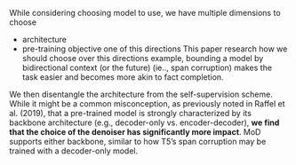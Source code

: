 While considering choosing model to use, we have multiple dimensions to choose
- architecture
- pre-training objective
one of this directions
This paper research how we should choose over this directions
example, bounding a model by bidirectional context (or the future) (ie.., span corruption) makes the task easier and becomes more akin to fact completion.


We then disentangle the architecture from the self-supervision scheme. While it might be a common misconception, as previously noted in Raffel et al. (2019), that a pre-trained model is strongly characterized by its backbone architecture (e.g., decoder-only vs. encoder-decoder), **we find that the choice of the denoiser has significantly more impact**. MoD supports either backbone, similar to how T5’s span corruption may be trained with a decoder-only model.